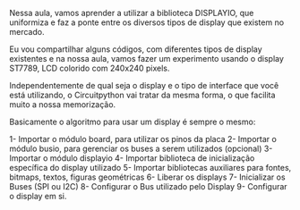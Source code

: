 Nessa aula, vamos aprender a utilizar a biblioteca DISPLAYIO, que uniformiza e faz a ponte
entre os diversos tipos de display que existem no mercado.

Eu vou compartilhar alguns códigos, com diferentes tipos de display existentes e na nossa
aula, vamos fazer um experimento usando o display ST7789, LCD colorido com 240x240 pixels.

Independentemente de qual seja o display e o tipo de interface que você está utilizando, 
o Circuitpython vai tratar da mesma forma, o que facilita muito a nossa memorização.

Basicamente o algoritmo para usar um display é sempre o mesmo:

1- Importar o módulo board, para utilizar os pinos da placa
2- Importar o módulo busio, para gerenciar os buses a serem utilizados (opcional)
3- Importar o módulo displayio
4- Importar biblioteca de inicialização específica do display utilizado
5- Importar bibliotecas auxiliares para fontes, bitmaps, textos, figuras geométricas
6- Liberar os displays
7- Inicializar os Buses (SPI ou I2C)
8- Configurar o Bus utilizado pelo Display
9- Configurar o display em si.


  


